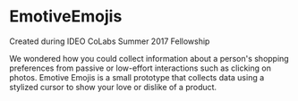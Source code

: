 # EmotiveEmojis
Created during IDEO CoLabs Summer 2017 Fellowship

We wondered how you could collect information about a person's shopping preferences from passive or low-effort interactions such as clicking on photos. Emotive Emojis is a small prototype that collects data using a stylized cursor to show your love or dislike of a product.
